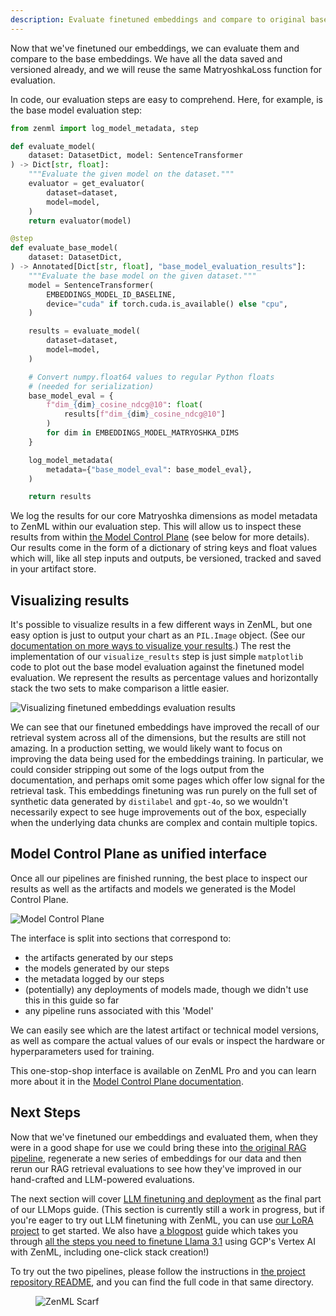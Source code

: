 ```yaml
---
description: Evaluate finetuned embeddings and compare to original base embeddings.
---
```


Now that we've finetuned our embeddings, we can evaluate them and compare to the
base embeddings. We have all the data saved and versioned already, and we will
reuse the same MatryoshkaLoss function for evaluation.

In code, our evaluation steps are easy to comprehend. Here, for example, is the
base model evaluation step:

```python
from zenml import log_model_metadata, step

def evaluate_model(
    dataset: DatasetDict, model: SentenceTransformer
) -> Dict[str, float]:
    """Evaluate the given model on the dataset."""
    evaluator = get_evaluator(
        dataset=dataset,
        model=model,
    )
    return evaluator(model)

@step
def evaluate_base_model(
    dataset: DatasetDict,
) -> Annotated[Dict[str, float], "base_model_evaluation_results"]:
    """Evaluate the base model on the given dataset."""
    model = SentenceTransformer(
        EMBEDDINGS_MODEL_ID_BASELINE,
        device="cuda" if torch.cuda.is_available() else "cpu",
    )

    results = evaluate_model(
        dataset=dataset,
        model=model,
    )

    # Convert numpy.float64 values to regular Python floats
    # (needed for serialization)
    base_model_eval = {
        f"dim_{dim}_cosine_ndcg@10": float(
            results[f"dim_{dim}_cosine_ndcg@10"]
        )
        for dim in EMBEDDINGS_MODEL_MATRYOSHKA_DIMS
    }

    log_model_metadata(
        metadata={"base_model_eval": base_model_eval},
    )

    return results
```

We log the results for our core Matryoshka dimensions as model metadata to ZenML
within our evaluation step. This will allow us to inspect these results from
within [the Model Control Plane](../../../how-to/model-management-metrics/model-control-plane/README.md) (see
below for more details). Our results come in the form of a dictionary of string
keys and float values which will, like all step inputs and outputs, be
versioned, tracked and saved in your artifact store.

## Visualizing results

It's possible to visualize results in a few different ways in ZenML, but one
easy option is just to output your chart as an `PIL.Image` object. (See our
[documentation on more ways to visualize your
results](../../../how-to/data-artifact-management/visualize-artifacts/README.md).) The rest the
implementation of our `visualize_results` step is just simple `matplotlib` code
to plot out the base model evaluation against the finetuned model evaluation. We
represent the results as percentage values and horizontally stack the two sets
to make comparison a little easier.

![Visualizing finetuned embeddings evaluation
results](../../../.gitbook/assets/finetuning-embeddings-visualization.png)

We can see that our finetuned embeddings have improved the recall of our
retrieval system across all of the dimensions, but the results are still not
amazing. In a production setting, we would likely want to focus on improving the
data being used for the embeddings training. In particular, we could consider
stripping out some of the logs output from the documentation, and perhaps omit
some pages which offer low signal for the retrieval task. This embeddings
finetuning was run purely on the full set of synthetic data generated by
`distilabel` and `gpt-4o`, so we wouldn't necessarily expect to see huge
improvements out of the box, especially when the underlying data chunks are
complex and contain multiple topics.

## Model Control Plane as unified interface

Once all our pipelines are finished running, the best place to inspect our
results as well as the artifacts and models we generated is the Model Control
Plane.

![Model Control Plane](../../../.gitbook/assets/mcp-embeddings.gif)

The interface is split into sections that correspond to:

- the artifacts generated by our steps
- the models generated by our steps
- the metadata logged by our steps
- (potentially) any deployments of models made, though we didn't use this in
  this guide so far
- any pipeline runs associated with this 'Model'

We can easily see which are the latest artifact or technical model versions, as
well as compare the actual values of our evals or inspect the hardware or
hyperparameters used for training.

This one-stop-shop interface is available on ZenML Pro and you can learn more
about it in the [Model Control Plane documentation](../../../how-to/model-management-metrics/model-control-plane/README.md).

## Next Steps

Now that we've finetuned our embeddings and evaluated them, when they were in a
good shape for use we could bring these into [the original RAG pipeline](../rag-with-zenml/basic-rag-inference-pipeline.md),
regenerate a new series of embeddings for our data and then rerun our RAG
retrieval evaluations to see how they've improved in our hand-crafted and
LLM-powered evaluations.

The next section will cover [LLM finetuning and deployment](../finetuning-llms/finetuning-llms.md) as the
final part of our LLMops guide. (This section is currently still a work in
progress, but if you're eager to try out LLM finetuning with ZenML, you can use
[our LoRA
project](https://github.com/zenml-io/zenml-projects/blob/main/llm-lora-finetuning/README.md)
to get started. We also have [a
blogpost](https://www.zenml.io/blog/how-to-finetune-llama-3-1-with-zenml) guide which
takes you through
[all the steps you need to finetune Llama 3.1](https://www.zenml.io/blog/how-to-finetune-llama-3-1-with-zenml) using GCP's Vertex AI with ZenML,
including one-click stack creation!)

To try out the two pipelines, please follow the instructions in [the project
repository README](https://github.com/zenml-io/zenml-projects/blob/main/llm-complete-guide/README.md),
and you can find the full code in that same directory.

<!-- For scarf -->
<figure><img alt="ZenML Scarf" referrerpolicy="no-referrer-when-downgrade" src="https://static.scarf.sh/a.png?x-pxid=f0b4f458-0a54-4fcd-aa95-d5ee424815bc" /></figure>


